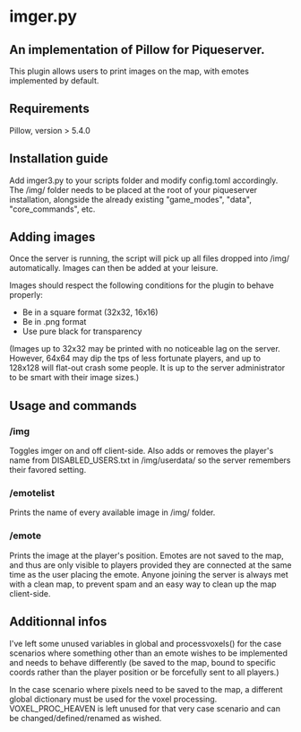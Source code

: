 # imger.py
## An implementation of Pillow for Piqueserver.

This plugin allows users to print images on the map, with emotes implemented by default.

## Requirements
Pillow, version > 5.4.0

## Installation guide
Add imger3.py to your scripts folder and modify config.toml accordingly. The /img/ folder needs to be placed at the root of your piqueserver installation, alongside the already existing "game_modes", "data", "core_commands", etc.

## Adding images
Once the server is running, the script will pick up all files dropped into /img/ automatically. Images can then be added at your leisure.

Images should respect the following conditions for the plugin to behave properly:
- Be in a square format (32x32, 16x16)
- Be in .png format
- Use pure black for transparency

(Images up to 32x32 may be printed with no noticeable lag on the server. However, 64x64 may dip the tps of less fortunate players, and up to 128x128 will flat-out crash some people. It is up to the server administrator to be smart with their image sizes.)

## Usage and commands
### /img
Toggles imger on and off client-side. Also adds or removes the player's name from DISABLED_USERS.txt in /img/userdata/ so the server remembers their favored setting.

### /emotelist
Prints the name of every available image in /img/ folder.

### /emote <name>
Prints the image at the player's position. Emotes are not saved to the map, and thus are only visible to players provided they are connected at the same time as the user placing the emote. Anyone joining the server is always met with a clean map, to prevent spam and an easy way to clean up the map client-side.

## Additionnal infos
I've left some unused variables in global and processvoxels() for the case scenarios where something other than an emote wishes to be implemented and needs to behave differently (be saved to the map, bound to specific coords rather than the player position or be forcefully sent to all players.)

In the case scenario where pixels need to be saved to the map, a different global dictionary must be used for the voxel processing. VOXEL_PROC_HEAVEN is left unused for that very case scenario and can be changed/defined/renamed as wished.
